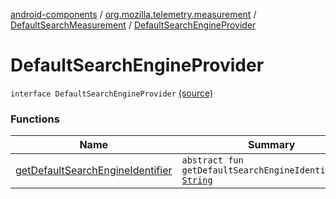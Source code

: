 [android-components](../../../index.md) / [org.mozilla.telemetry.measurement](../../index.md) / [DefaultSearchMeasurement](../index.md) / [DefaultSearchEngineProvider](./index.md)

# DefaultSearchEngineProvider

`interface DefaultSearchEngineProvider` [(source)](https://github.com/mozilla-mobile/android-components/blob/master/components/service/telemetry/src/main/java/org/mozilla/telemetry/measurement/DefaultSearchMeasurement.java#L12)

### Functions

| Name | Summary |
|---|---|
| [getDefaultSearchEngineIdentifier](get-default-search-engine-identifier.md) | `abstract fun getDefaultSearchEngineIdentifier(): `[`String`](https://kotlinlang.org/api/latest/jvm/stdlib/kotlin/-string/index.html) |
